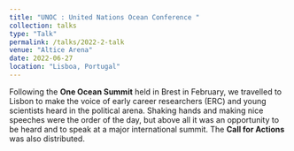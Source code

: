 ```yaml
---
title: "UNOC : United Nations Ocean Conference "
collection: talks
type: "Talk"
permalink: /talks/2022-2-talk
venue: "Altice Arena"
date: 2022-06-27
location: "Lisboa, Portugal"
---
```


Following the **One Ocean Summit** held in Brest in February, we travelled to Lisbon to make the voice of early career researchers (ERC) and young scientists heard in the political arena. Shaking hands and making nice speeches were the order of the day, but above all it was an opportunity to be heard and to speak at a major international summit. The **Call for Actions** was also distributed. 
